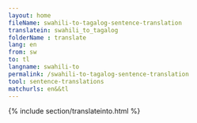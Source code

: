 ```yaml
---
layout: home
fileName: swahili-to-tagalog-sentence-translation
translatein: swahili_to_tagalog
folderName : translate
lang: en
from: sw
to: tl
langname: swahili-to
permalink: /swahili-to-tagalog-sentence-translation
tool: sentence-translations
matchurls: en&&tl
---
```

{% include section/translateinto.html %}
